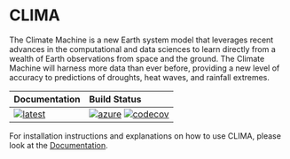 # CLIMA
The Climate Machine is a new Earth system model that leverages recent advances in the computational and data sciences to learn directly from a wealth of Earth observations from space and the ground. The Climate Machine will harness more data than ever before, providing a new level of accuracy to predictions of droughts, heat waves, and rainfall extremes.

| **Documentation**                             | **Build Status**                                                        |
|:--------------------------------------------- |:------------------------------------------------------------------------|
| [![latest][docs-latest-img]][docs-latest-url] | [![azure][azure-img]][azure-url] [![codecov][codecov-img]][codecov-url] |

[docs-latest-img]: https://img.shields.io/badge/docs-latest-blue.svg
[docs-latest-url]: https://climate-machine.github.io/ClimateMachine.jl/latest/

[azure-img]: https://dev.azure.com/climate-machine/CLIMA/_apis/build/status/climate-machine.CLIMA?branchName=master
[azure-url]: https://dev.azure.com/climate-machine/CLIMA/_build/latest?definitionId=5&branchName=master

[codecov-img]: https://codecov.io/gh/climate-machine/CLIMA/branch/master/graph/badge.svg
[codecov-url]: https://codecov.io/gh/climate-machine/CLIMA

For installation instructions and explanations on how to use CLIMA, please look at the [Documentation](https://climate-machine.github.io/CLIMA/latest/Installation).
